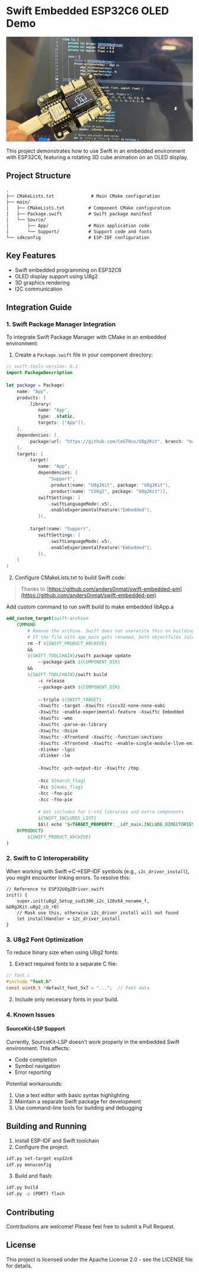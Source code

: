 # Swift Embedded ESP32C6 OLED Demo

<p align="center">
  <img src="resource/banner.jpg" alt="Banner">
</p>

This project demonstrates how to use Swift in an embedded environment with ESP32C6, featuring a rotating 3D cube animation on an OLED display.

## Project Structure

```
.
├── CMakeLists.txt              # Main CMake configuration
├── main/
│   ├── CMakeLists.txt         # Component CMake configuration
│   ├── Package.swift          # Swift package manifest
│   └── Source/
│       ├── App/               # Main application code
│       └── Support/           # Support code and fonts
└── sdkconfig                  # ESP-IDF configuration
```

## Key Features

- Swift embedded programming on ESP32C6
- OLED display support using U8g2
- 3D graphics rendering
- I2C communication

## Integration Guide

### 1. Swift Package Manager Integration

To integrate Swift Package Manager with CMake in an embedded environment:

1. Create a `Package.swift` file in your component directory:
```swift
// swift-tools-version: 6.1
import PackageDescription

let package = Package(
    name: "App",
    products: [
        .library(
            name: "App", 
            type: .static, 
            targets: ["App"]),
    ],
    dependencies: [
        .package(url: "https://github.com/CmST0us/U8g2Kit", branch: "main", traits: ["Embedded"]),
    ],
    targets: [
        .target(
            name: "App",
            dependencies: [
                "Support",
                .product(name: "U8g2Kit", package: "U8g2Kit"),
                .product(name: "CU8g2", package: "U8g2Kit")],
            swiftSettings: [
                .swiftLanguageMode(.v5),
                .enableExperimentalFeature("Embedded"),
            ]),

        .target(name: "Support",
            swiftSettings: [
                .swiftLanguageMode(.v5),
                .enableExperimentalFeature("Embedded"),
            ]),
    ]
)
```

2. Configure CMakeLists.txt to build Swift code:

> Thanks to [https://github.com/anders0nmat/swift-embedded-pm](https://github.com/anders0nmat/swift-embedded-pm)

Add custom command to run swift build to make embedded libApp.a
```cmake
add_custom_target(swift-archive
	COMMAND
		# Remove the archive. Swift does not overwrite this on building but merges them.
		# If the file with app_main gets renamed, both objectfiles (old and new) will be in the archive, potentially causing problems
		rm -f ${SWIFT_PRODUCT_ARCHIVE}
		&&
		${SWIFT_TOOLCHAIN}/swift package update
			--package-path ${COMPONENT_DIR}	
		&&
		${SWIFT_TOOLCHAIN}/swift build
			-c release
			--package-path ${COMPONENT_DIR}
			
			--triple ${SWIFT_TARGET}
			-Xswiftc -target -Xswiftc riscv32-none-none-eabi
			-Xswiftc -enable-experimental-feature -Xswiftc Embedded
			-Xswiftc -wmo
			-Xswiftc -parse-as-library
			-Xswiftc -Osize
			-Xswiftc -Xfrontend -Xswiftc -function-sections
			-Xswiftc -Xfrontend -Xswiftc -enable-single-module-llvm-emission
			-Xlinker -lgcc
			-Xlinker -lm 

			-Xswiftc -pch-output-dir -Xswiftc /tmp

			-Xcc ${march_flag} 
			-Xcc ${mabi_flag} 
			-Xcc -fno-pic 
			-Xcc -fno-pie
			
			# Get includes for C-std libraries and extra components
			${SWIFT_INCLUDES_LIST}
            $$\( echo '$<TARGET_PROPERTY:__idf_main,INCLUDE_DIRECTORIES>' | tr '\;' '\\n' | sed -e 's/\\\(.*\\\)/-Xcc -I\\1/g' \)
	BYPRODUCTS
		${SWIFT_PRODUCT_ARCHIVE}
)
```

### 2. Swift to C Interoperability

When working with Swift->C->ESP-IDF symbols (e.g., `i2c_driver_install`), you might encounter linking errors. To resolve this:

```
// Reference to ESP32U8g2Driver.swift
init() {
    super.init(u8g2_Setup_ssd1306_i2c_128x64_noname_f, &U8g2Kit.u8g2_cb_r0)
    // Mask use this, otherwise i2c_driver_install will not found
    let installHandler = i2c_driver_install
}
```

### 3. U8g2 Font Optimization

To reduce binary size when using U8g2 fonts:

1. Extract required fonts to a separate C file:
```c
// font.c
#include "font.h"
const uint8_t *default_font_5x7 = "...";  // Font data
```

2. Include only necessary fonts in your build.

### 4. Known Issues

#### SourceKit-LSP Support

Currently, SourceKit-LSP doesn't work properly in the embedded Swift environment. This affects:
- Code completion
- Symbol navigation
- Error reporting

Potential workarounds:
1. Use a text editor with basic syntax highlighting
2. Maintain a separate Swift package for development
3. Use command-line tools for building and debugging

## Building and Running

1. Install ESP-IDF and Swift toolchain
2. Configure the project:
```bash
idf.py set-target esp32c6
idf.py menuconfig
```

3. Build and flash:
```bash
idf.py build
idf.py -p (PORT) flash
```

## Contributing

Contributions are welcome! Please feel free to submit a Pull Request.

## License

This project is licensed under the Apache License 2.0 - see the LICENSE file for details.
